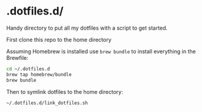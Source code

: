 # .dotfiles.d/

Handy directory to put all my dotfiles with a script to get started.

First clone this repo to the home directory

Assuming Homebrew is installed use `brew bundle` to install everything in the Brewfile:

```bash
cd ~/.dotfiles.d
brew tap homebrew/bundle
brew bundle
```

Then to symlink dotfiles to the home directory:

```bash
~/.dotfiles.d/link_dotfiles.sh
```
